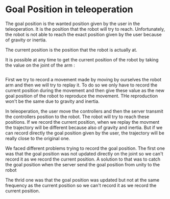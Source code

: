 # Goal Position in teleoperation

The goal position is the wanted position given by the user in the teleoperation. It is the position that the robot will try to reach.
Unfortunately, the robot is not able to reach the exact position given by the user because of gravity or inertia.

The current position is the position that the robot is actually at.

It is possible at any time to get the current position of the robot by taking the value on the joint of the arm :
```
```
First we try to record a movement made by moving by ourselves the robot arm and then we will try to replay it. To do so we only have to record the current position during the movement and then give these value as the new goal position of the robot to reproduce the movement.
THe reproduction won't be the same due to gravity and inertia.



In teleoperation, the user move the controllers and then the server transmit the controllers position to the robot. The robot will try to reach these positions. If we record the current position, when we replay the movment the trajectory will be different because also of gravity and inertia. But if we  can record directly the goal position given by the user, the trajectory will be really close to the original one.

We faced different problems trying to record the goal position. 
The first one was that the goal position was not updated directly on the joint so we can't record it as we record the current position.
A solution to that was to catch the goal position when the server send the goal position from unity to the robot

The thrid one was that the goal position was updated but not at the same frequency as the current position so we can't record it as we record the current position.
